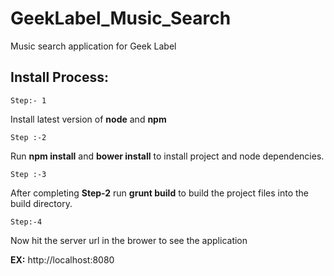 # GeekLabel_Music_Search
Music search application for Geek Label

Install Process:
-
`Step:- 1`

 Install latest version of **node** and **npm**
 
`Step :-2`

Run **npm install** and **bower install** to install project and node dependencies.

`Step :-3`

 After completing **Step-2** run **grunt build** to build the project files into the build directory.
 
 `Step:-4`
 
 Now hit the server url in the brower to see the application
 
 **EX:**  http://localhost:8080

 